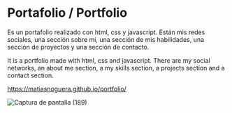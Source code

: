 # Portafolio / Portfolio

Es un portafolio realizado con html, css y javascript. Están mis redes sociales, una sección sobre mí, una sección de mis habilidades, una sección de proyectos y una sección de contacto.

It is a portfolio made with html, css and javascript. There are my social networks, an about me section, a my skills section, a projects section and a contact section.

https://matiasnoguera.github.io/portfolio/

![Captura de pantalla (189)](https://github.com/MatiasNoguera/portfolio/assets/112435090/8fd9a2f1-6b6b-4da1-86fe-59446aaa9b85)
